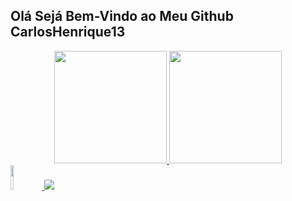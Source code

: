 ## Olá Sejá Bem-Vindo ao Meu Github CarlosHenrique13
<div align="center">
  <a href="https://github.com/CarlosHenrique13">
  <img height="180em" src="https://github-readme-stats.vercel.app/api?username=CarlosHenrique13&show_icons=true&theme=github_dark&include_all_commits=true&count_private=true"/>
  <img height="180em" src="https://github-readme-stats.vercel.app/api/top-langs/?username=CarlosHenrique13&layout=compact&langs_count=7&theme=github_dark"/>
</div>
  
  
   
<div>
  <img src="https://cdn.jsdelivr.net/gh/devicons/devicon/icons/python/python-original.svg" width='10%'/>
  
  <img src="https://cdn.jsdelivr.net/gh/devicons/devicon/icons/php/php-plain.svg" />
          
</div>
